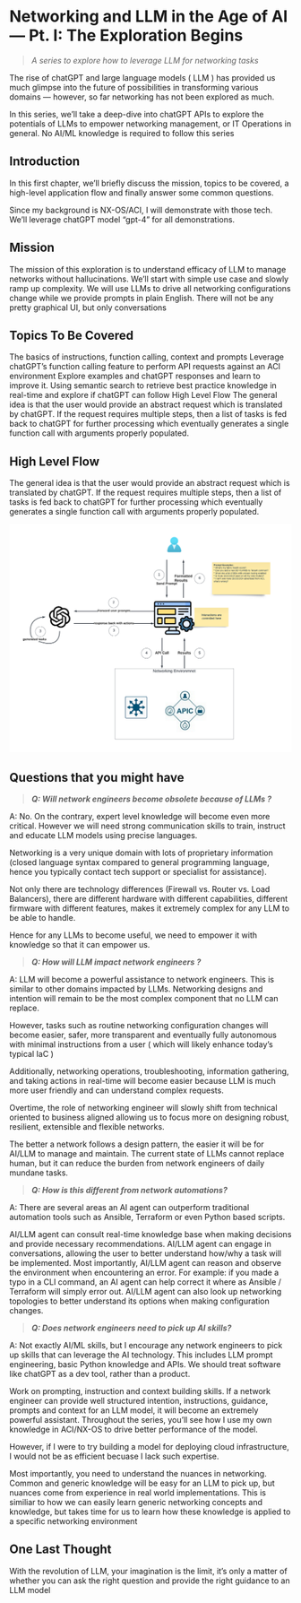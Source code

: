 # Networking and LLM in the Age of AI — Pt. I: The Exploration Begins
> *A series to explore how to leverage LLM for networking tasks*

The rise of chatGPT and large language models ( LLM ) has provided us much glimpse into the future of possibilities in transforming various domains — however, so far networking has not been explored as much.

In this series, we’ll take a deep-dive into chatGPT APIs to explore the potentials of LLMs to empower networking management, or IT Operations in general. No AI/ML knowledge is required to follow this series


## Introduction
In this first chapter, we’ll briefly discuss the mission, topics to be covered, a high-level application flow and finally answer some common questions.

Since my background is NX-OS/ACI, I will demonstrate with those tech. We’ll leverage chatGPT model “gpt-4” for all demonstrations.

## Mission
The mission of this exploration is to understand efficacy of LLM to manage networks without hallucinations. We’ll start with simple use case and slowly ramp up complexity. We will use LLMs to drive all networking configurations change while we provide prompts in plain English. There will not be any pretty graphical UI, but only conversations

## Topics To Be Covered
The basics of instructions, function calling, context and prompts
Leverage chatGPT’s function calling feature to perform API requests against an ACI environment
Explore examples and chatGPT responses and learn to improve it.
Using semantic search to retrieve best practice knowledge in real-time and explore if chatGPT can follow
High Level Flow
The general idea is that the user would provide an abstract request which is translated by chatGPT. If the request requires multiple steps, then a list of tasks is fed back to chatGPT for further processing which eventually generates a single function call with arguments properly populated.

## High Level Flow
The general idea is that the user would provide an abstract request which is translated by chatGPT. If the request requires multiple steps, then a list of tasks is fed back to chatGPT for further processing which eventually generates a single function call with arguments properly populated. 

![high_level_flow](images/high_level_flow.png)

## Questions that you might have
> ***Q: Will network engineers become obsolete because of LLMs ?***

A: No. On the contrary, expert level knowledge will become even more critical. However we will need strong communication skills to train, instruct and educate LLM models using precise languages.

Networking is a very unique domain with lots of proprietary information (closed language syntax compared to general programming language, hence you typically contact tech support or specialist for assistance).

Not only there are technology differences (Firewall vs. Router vs. Load Balancers), there are different hardware with different capabilities, different firmware with different features, makes it extremely complex for any LLM to be able to handle.

Hence for any LLMs to become useful, we need to empower it with knowledge so that it can empower us.

> ***Q: How will LLM impact network engineers ?***

A: LLM will become a powerful assistance to network engineers. This is similar to other domains impacted by LLMs. Networking designs and intention will remain to be the most complex component that no LLM can replace.

However, tasks such as routine networking configuration changes will become easier, safer, more transparent and eventually fully autonomous with minimal instructions from a user ( which will likely enhance today’s typical IaC )

Additionally, networking operations, troubleshooting, information gathering, and taking actions in real-time will become easier because LLM is much more user friendly and can understand complex requests.

Overtime, the role of networking engineer will slowly shift from technical oriented to business aligned allowing us to focus more on designing robust, resilient, extensible and flexible networks.

The better a network follows a design pattern, the easier it will be for AI/LLM to manage and maintain. The current state of LLMs cannot replace human, but it can reduce the burden from network engineers of daily mundane tasks.

> ***Q: How is this different from network automations?***

A: There are several areas an AI agent can outperform traditional automation tools such as Ansible, Terraform or even Python based scripts.

AI/LLM agent can consult real-time knowledge base when making decisions and provide necessary recommendations.
AI/LLM agent can engage in conversations, allowing the user to better understand how/why a task will be implemented.
Most importantly, AI/LLM agent can reason and observe the environment when encountering an error. For example: if you made a typo in a CLI command, an AI agent can help correct it where as Ansible / Terraform will simply error out.
AI/LLM agent can also look up networking topologies to better understand its options when making configuration changes.

> ***Q: Does network engineers need to pick up AI skills?***

A: Not exactly AI/ML skills, but I encourage any network engineers to pick up skills that can leverage the AI technology. This includes LLM prompt engineering, basic Python knowledge and APIs. We should treat software like chatGPT as a dev tool, rather than a product.

Work on prompting, instruction and context building skills. If a network engineer can provide well structured intention, instructions, guidance, prompts and context for an LLM model, it will become an extremely powerful assistant. Throughout the series, you’ll see how I use my own knowledge in ACI/NX-OS to drive better performance of the model.

However, if I were to try building a model for deploying cloud infrastructure, I would not be as efficient becuase I lack such expertise. 

Most importantly, you need to understand the nuances in networking. Common and generic knowledge will be easy for an LLM to pick up, but nuances come from experience in real world implementations. This is similiar to how we can easily learn generic networking concepts and knowledge, but takes time for us to learn how these knowledge is applied to a specific networking environment

## One Last Thought

With the revolution of LLM, your imagination is the limit, it’s only a matter of whether you can ask the right question and provide the right guidance to an LLM model